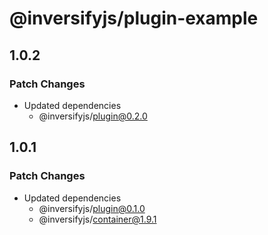 # @inversifyjs/plugin-example

## 1.0.2

### Patch Changes

- Updated dependencies
  - @inversifyjs/plugin@0.2.0

## 1.0.1

### Patch Changes

- Updated dependencies
  - @inversifyjs/plugin@0.1.0
  - @inversifyjs/container@1.9.1
